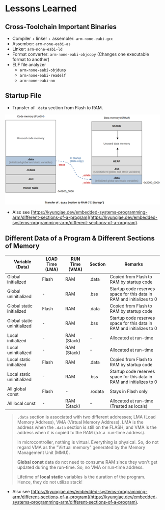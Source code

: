# Lessons Learned



## Cross-Toolchain Important Binaries

* Compiler + linker + assembler: `arm-none-eabi-gcc`
* Assember: `arm-none-eabi-as`
* Linker: `arm-none-eabi-ld`
* Format converter: `arm-none-eabi-objcopy` (Changes one executable format to another)
* ELF file analyzer
  * `arm-none-eabi-objdump`
  * `arm-none-eabi-readelf`
  * `arm-none-eabi-nm`



## Startup File

* Transfer of `.data` section from Flash to RAM.



<img src="./img/transfer-of-data-section-to-ram.png" alt="transfer-of-data-section-to-ram" width="850">



* Also see [https://kyungjae.dev/embedded-systems-programming-arm/different-sections-of-a-program](https://kyungjae.dev/embedded-systems-programming-arm/different-sections-of-a-program).





## Different Data of a Program & Different Sections of Memory

| Variable (Data)             | LOAD Time (LMA) | RUN Time (VMA) | Section | Remarks                                                      |
| --------------------------- | --------------- | -------------- | ------- | ------------------------------------------------------------ |
| Global initialized          | Flash           | RAM            | .data   | Copied from Flash to RAM by startup code                     |
| Global uninitialized        | -               | RAM            | .bss    | Startup code reserves space for this data in RAM and initializes to 0 |
| Global static initialized   | Flash           | RAM            | .data   | Copied from Flash to RAM by startup code                     |
| Global static uninitialized | -               | RAM            | .bss    | Startup code reserves space for this data in RAM and initializes to 0 |
| Local initialized           | -               | RAM (Stack)    | -       | Allocated at run-time                                        |
| Local uninitialized         | -               | RAM (Stack)    | -       | Allocated at run-time                                        |
| Local static initialized    | Flash           | RAM            | .data   | Copied from Flash to RAM by startup code                     |
| Local static uninitialized  | -               | RAM            | .bss    | Startup code reserves space for this data in RAM and initializes to 0 |
| All global const            | Flash           | -              | .rodata | Stays in Flash only                                          |
| All local const             | -               | RAM (Stack)    | -       | Allocated at run-time (Treated as locals)                    |

> `.data` section is associated with two different addresses; LMA (Load Memory Address), VMA (Virtual Memory Address). LMA is the address when the `.data` section is still on the FLASH, and VMA is the address when it is copied to the RAM (a.k.a. run-time address).
>
> In microcontroller, nothing is virtual. Everything is physical. So, do not regard VMA as the "Virtual memory" generated by the Memory Management Unit (MMU).
>
> **Global const** data do not need to consume RAM since they won't get updated during the run-time. So, no VMA or run-time address.
>
> Lifetime of **local static** variables is the duration of the program. Hence, they do not utilize stack!

* Also see [https://kyungjae.dev/embedded-systems-programming-arm/different-sections-of-a-program](https://kyungjae.dev/embedded-systems-programming-arm/different-sections-of-a-program).
